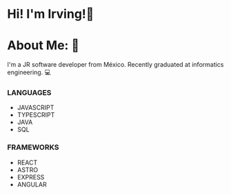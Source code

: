 # Hi! I'm Irving!👋
# About Me: 📑
I'm a JR software developer from México.
Recently graduated at informatics engineering.
💻
### LANGUAGES
- JAVASCRIPT
- TYPESCRIPT
- JAVA
- SQL

### FRAMEWORKS
- REACT
- ASTRO
- EXPRESS
- ANGULAR
